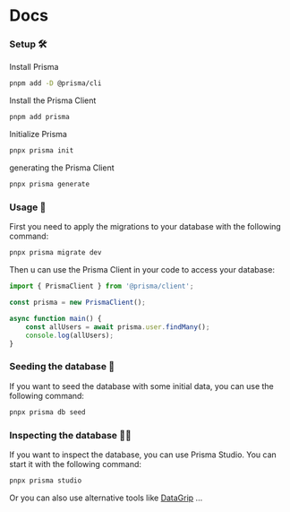 # Docs

### Setup 🛠

Install Prisma

```sh
pnpm add -D @prisma/cli
```

Install the Prisma Client

```sh
pnpm add prisma
```

Initialize Prisma

```sh
pnpx prisma init
```

generating the Prisma Client

```sh
pnpx prisma generate
```

### Usage 🚀

First you need to apply the migrations to your database with the following command:

```sh
pnpx prisma migrate dev
```

Then u can use the Prisma Client in your code to access your database:

```ts
import { PrismaClient } from '@prisma/client';

const prisma = new PrismaClient();

async function main() {
	const allUsers = await prisma.user.findMany();
	console.log(allUsers);
}
```

### Seeding the database 🌱

If you want to seed the database with some initial data, you can use the following command:

```sh
pnpx prisma db seed
```

### Inspecting the database 🕵️‍♂️

If you want to inspect the database, you can use Prisma Studio. You can start it with the following command:

```sh
pnpx prisma studio
```

Or you can also use alternative tools like [DataGrip](https://www.jetbrains.com/datagrip/) ...
